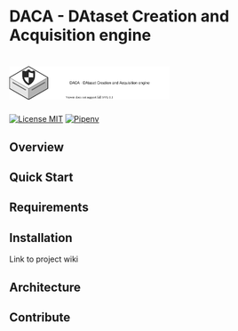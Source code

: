 # DACA - DAtaset Creation and Acquisition engine
# <a href="https://github.com/Korving-F/DACA"><img alt="DACA" src="/images/logo.svg" height="60"></a>
[![License MIT](https://img.shields.io/badge/license-MIT-blue)](https://en.wikipedia.org/wiki/MIT_License)
[![Pipenv](https://img.shields.io/github/pipenv/locked/python-version/Korving-F/DACA)](https://github.com/pypa/pipenv)

## Overview


## Quick Start

## Requirements

## Installation
Link to project wiki

## Architecture

## Contribute

